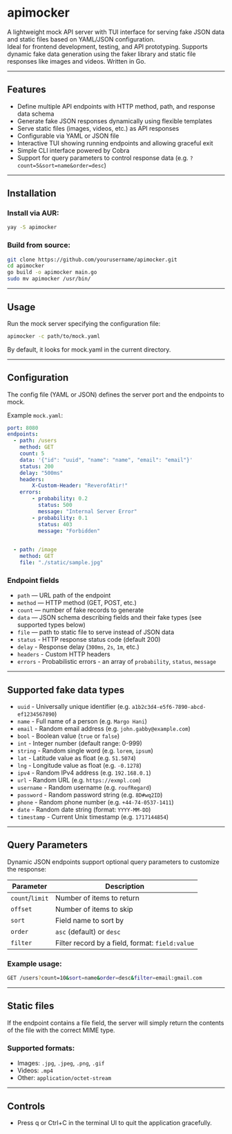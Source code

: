# apimocker

A lightweight mock API server with TUI interface for serving fake JSON data and static files based on YAML/JSON configuration.  
Ideal for frontend development, testing, and API prototyping. Supports dynamic fake data generation using the faker library and static file responses like images and videos. Written in Go.

---

## Features

- Define multiple API endpoints with HTTP method, path, and response data schema  
- Generate fake JSON responses dynamically using flexible templates  
- Serve static files (images, videos, etc.) as API responses  
- Configurable via YAML or JSON file  
- Interactive TUI showing running endpoints and allowing graceful exit  
- Simple CLI interface powered by Cobra
- Support for query parameters to control response data (e.g. `?count=5&sort=name&order=desc`)

---

## Installation

### Install via AUR:

```bash
yay -S apimocker
```

### Build from source:

```bash
git clone https://github.com/yourusername/apimocker.git
cd apimocker
go build -o apimocker main.go
sudo mv apimocker /usr/bin/
```

---

## Usage

Run the mock server specifying the configuration file:

```bash
apimocker -c path/to/mock.yaml
```

By default, it looks for mock.yaml in the current directory.

---

## Configuration

The config file (YAML or JSON) defines the server port and the endpoints to mock.

Example `mock.yaml`:

```yaml
port: 8080
endpoints:
  - path: /users
    method: GET
    count: 5
    data: '{"id": "uuid", "name": "name", "email": "email"}'
    status: 200
    delay: "500ms"
    headers:
        X-Custom-Header: "ReverofAtir!"
    errors:
        - probability: 0.2
          status: 500
          message: "Internal Server Error"
        - probability: 0.1
          status: 403
          message: "Forbidden"
          

  - path: /image
    method: GET
    file: "./static/sample.jpg"
```

### Endpoint fields

 - `path` — URL path of the endpoint
 - `method` — HTTP method (GET, POST, etc.)
 - `count` — number of fake records to generate
 - `data` — JSON schema describing fields and their fake types (see supported types below)
 - `file` — path to static file to serve instead of JSON data
 - `status` - HTTP response status code (default 200)
 - `delay` - Response delay (`300ms`, `2s`, `1m`, etc.)
 - `headers` - Custom HTTP headers
 - `errors` - Probabilistic errors - an array of `probability`, `status`, `message`

---

## Supported fake data types

 - `uuid` - Universally unique identifier (e.g. `a1b2c3d4-e5f6-7890-abcd-ef1234567890`)
 - `name` - Full name of a person (e.g. `Margo Hani`)
 - `email` - Random email address (e.g. `john.gabby@example.com`)
 - `bool` - Boolean value (`true` or `false`)
 - `int` - Integer number (default range: 0-999)
 - `string` - Random single word (e.g. `lorem`, `ipsum`)
 - `lat` - Latitude value as float (e.g. `51.5074`)
 - `lng` - Longitude value as float (e.g. `-0.1278`)
 - `ipv4` - Random IPv4 address (e.g. `192.168.0.1`)
 - `url` - Random URL (e.g. `https://exmpl.com`)
 - `username` - Random username (e.g. `roufRegard`)
 - `password` - Random password string (e.g. `8D#wq2ID`)
 - `phone` - Random phone number (e.g. `+44-74-0537-1411`)
 - `date` - Random date string (format: `YYYY-MM-DD`)
 - `timestamp` - Current Unix timestamp (e.g. `1717144854`)

---

## Query Parameters

Dynamic JSON endpoints support optional query parameters to customize the response:

| Parameter       | Description                                     |
| --------------- | ----------------------------------------------- |
| `count`/`limit` | Number of items to return                       |
| `offset`        | Number of items to skip                         | 
| `sort`          | Field name to sort by                           |
| `order`         | `asc` (default) or `desc`                       |
| `filter`        | Filter record by a field, format: `field:value` |

### Example usage:

```bash
GET /users?count=10&sort=name&order=desc&filter=email:gmail.com
```

---

## Static files

If the endpoint contains a file field, the server will simply return the contents of the file with the correct MIME type.

### Supported formats:
 - Images: `.jpg`, `.jpeg`, `.png`, `.gif`
 - Videos: `.mp4`
 - Other: `application/octet-stream`

---

## Controls
 - Press q or Ctrl+C in the terminal UI to quit the application gracefully.
